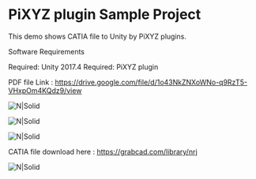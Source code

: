 # PiXYZ plugin Sample Project


This demo shows CATIA file to Unity by PiXYZ plugins. 

Software Requirements

Required: Unity 2017.4
Required: PiXYZ plugin


PDF file Link : https://drive.google.com/file/d/1o43NkZNXoWNo-q9RzT5-VHxpOm4KQdz9/view


![N|Solid](https://t1.daumcdn.net/cfile/tistory/9926733E5AF0679816)

![N|Solid](https://t1.daumcdn.net/cfile/tistory/99BE0A4F5AF0679824)

![N|Solid](https://t1.daumcdn.net/cfile/tistory/99A8B84A5B2B1FE903)

CATIA file download here : https://grabcad.com/library/nrj

![N|Solid](https://t1.daumcdn.net/cfile/tistory/9957A64B5B30507604)


